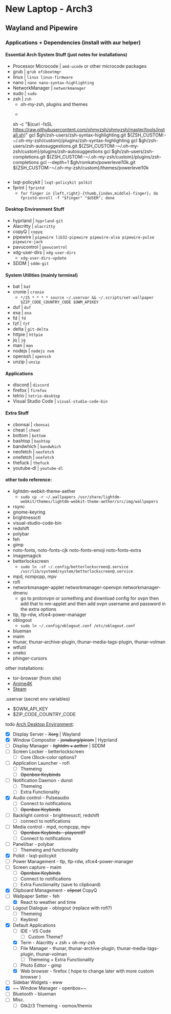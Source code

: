 # New Laptop - Arch3
## Wayland and Pipewire



### Applications + Dependencies (install with aur helper)

#### Essential Arch System Stuff (just notes for installations)
- Processor Microcode \| `amd-ucode` or other microcode packages
- grub \| `grub efibootmgr`
- linux \| `linux linux-firmware`
- nano \| `nano nano-syntax-highlighting`
- NetworkManager \| `networkmanager`
- sudo \| `sudo`
- zsh \| `zsh`
    - oh-my-zsh, plugins and themes
    - ```
    sh -c "$(curl -fsSL https://raw.githubusercontent.com/ohmyzsh/ohmyzsh/master/tools/install.sh)"
    gcl $gh/zsh-users/zsh-syntax-highlighting.git ${ZSH_CUSTOM:-~/.oh-my-zsh/custom}/plugins/zsh-syntax-highlighting
    gcl $gh/zsh-users/zsh-autosuggestions.git ${ZSH_CUSTOM:-~/.oh-my-zsh/custom}/plugins/zsh-autosuggestions
    gcl $gh/zsh-users/zsh-completions.git ${ZSH_CUSTOM:-~/.oh-my-zsh/custom}/plugins/zsh-completions
    gcl --depth=1 $gh/romkatv/powerlevel10k.git ${ZSH_CUSTOM:-~/.oh-my-zsh/custom}/themes/powerlevel10k
    ```
- lxqt-policykit \| `lxqt-policykit polkit`
- fprint \| `fprintd`
    - `for finger in {left,right}-{thumb,{index,middle}-finger}; do fprintd-enroll -f "$finger" "$USER"; done`

#### Desktop Environment Stuff
- hyprland \| `hyprland-git`
- Alacritty \| `alacritty`
- copyQ \| `copyq`
- pipewire \| `pipewire lib32-pipewire pipewire-alsa pipewire-pulse pipewire-jack`
- pavucontrol \| `pavucontrol`
- xdg-user-dirs \| `xdg-user-dirs`
    - `xdg-user-dirs-update`
- SDDM \| `sddm-git`

#### System Utilities (mainly terminal)
- bat \| `bat`
- cronie \| `cronie`
    - `*/15 * * * * source ~/.uservar && ~/.scripts/set-wallpaper $ZIP_CODE_COUNTRY_CODE $OWM_APIKEY` 
- duf \| `duf`
- exa \| `exa`
- fd \| `fd`
- fzf \| `fzf`
- delta \| `git-delta`
- httpie \| `httpie`
- jq \| `jq`
- man \| `man`
- nodejs \| `nodejs nvm`
- openssh \| `openssh`
- unzip \| `unzip`

#### Applications
- discord \| `discord`
- firefox \| `firefox`
- tetrio \| `tetrio-desktop`
- Visual Studio Code \| `visual-studio-code-bin`

#### Extra Stuff
- cbonsai \| `cbonsai`
- cheat \| `cheat`
- bottom \| `bottom`
- bashtop \| `bashtop`
- bandwhich \| `bandwhich`
- neofetch \| `neofetch`
- onefetch \| `onefetch`
- thefuck \| `thefuck`
- youtube-dl \| `youtube-dl`






#### other todo reference:
- lightdm-webkit-theme-aether
    - `sudo cp -r ~/.wallpapers /usr/share/lightdm-webkit/themes/lightdm-webkit-theme-aether/src/img/wallpapers`
- rsync
- gnome-keyring
- brightnessctl
- visual-studio-code-bin
- redshift
- polybar
- feh
- gimp
- noto-fonts, noto-fonts-cjk noto-fonts-emoji noto-fonts-extra
- imagemagick
- betterlockscreen
    - `sudo ln -sf ~/.config/betterlockscreen@.service /usr/lib/systemd/system/betterlockscreen@.service`
- mpd, ncmpcpp, mpv
- rofi
- networkmanager-applet networkmanager-openvpn networkmanager-dmenu
    - go to protonvpn or something and download config for ovpn then add that to nm-applet and then add ovpn username and password in the extra options 
- tlp, tlp-rdw, xfce4-power-manager
- oblogout
    - `sudo ln ~/.config/oblogout.conf /etc/oblogout.conf`
- blueman
- maim
- thunar, thunar-archive-plugin, thunar-media-tags-plugin, thunar-volman
- wtfutil
- oneko
- phinger-cursors

other installations:
 - tor-browser (from site)
 - [Anime4K](https://github.com/bloc97/Anime4K/blob/master/md/GLSL_Instructions_Linux.md)
 - [Steam](https://wiki.archlinux.org/title/Steam)

.uservar (secret env variables)
- $OWM_API_KEY
- $ZIP_CODE_COUNTRY_CODE

todo [Arch Desktop Environment](https://wiki.archlinux.org/title/desktop_environment#Custom_environments):
- [x] Display Server - ~~Xorg~~ \| Wayland
- [x] Window Compositor - ~~jonaburg/picom~~ \| Hyprland
- [ ] Display Manager - ~~lightdm + aether~~ \| SDDM
- [ ] Screen Locker - betterlockscreen
    - [ ] Core i3lock-color options?
- [ ] Application Launcher - rofi
    - [ ] Themeing
    - [ ] ~~Openbox Keybinds~~
- [ ] Notification Daemon - dunst
    - [ ] Themeing
    - [ ] Extra Functionality
- [x] Audio control - Pulseaudio
    - [ ] Connect to notifications
    - [ ] ~~Openbox Keybinds~~
- [ ] Backlight control - brightnessctl, redshift
    - [ ] connect to notifications
- [ ] Media control - mpd, ncmpcpp, mpv
    - [ ] ~~Openbox Keybinds - playerctl?~~
    - [ ] Connect to notifications
- [ ] Panel/bar - polybar
    - [ ] Themeing and functionality
- [x] Polkit - lxqt-policykit
- [ ] Power Management - tlp, tlp-rdw, xfce4-power-manager
- [ ] Screen capture - maim
    - [ ] ~~Openbox Keybinds~~
    - [ ] Connect to notifications
    - [ ] Extra Functionality (save to clipboard)
- [x] Clipboard Management - ~~clipcat~~ CopyQ
- [ ] Wallpaper Setter - feh
    - [x] React to weather and time
- [ ] Logout Dialogue - oblogout (replace with rofi?)
    - [ ] Themeing
    - [ ] Keybind
- [x] Default Applications
    - [ ] IDE - VS Code
        - [ ] Custom Theme?
    - [x] Term - Alacritty + zsh + oh-my-zsh
    - [ ] File Manager - thunar, thunar-archive-plugin, thunar-media-tags-plugin, thunar-volman
        - [ ] Themeing + Extra Functionality
    - [ ] Photo Editor - gimp
    - [x] Web browser - firefox ( hope to change later with more custom browser )
- [ ] Sidebar Widgets - eww
- [x] ~~ Window Manager - openbox~~
- [ ] Bluetooth - blueman
- [ ] Misc.
    - [ ] Gtk2/3 Themeing - oomox/themix
